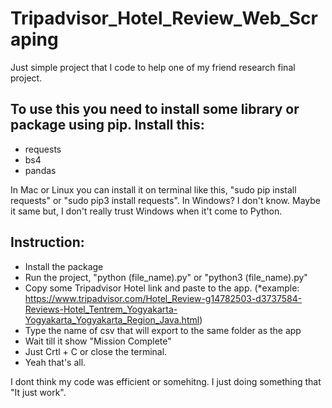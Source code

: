 # Tripadvisor_Hotel_Review_Web_Scraping
Just simple project that I code to help one of my friend research final project.


To use this you need to install some library or package using pip. Install this:
-
- requests
- bs4
- pandas

In Mac or Linux you can install it on terminal like this, "sudo pip install requests" or "sudo pip3 install requests".
In Windows? I don't know. Maybe it same but, I don't really trust Windows when it't come to Python.

Instruction:
-
- Install the package
- Run the project, "python (file_name).py" or "python3 (file_name).py"
- Copy some Tripadvisor Hotel link and paste to the app. (*example: https://www.tripadvisor.com/Hotel_Review-g14782503-d3737584-Reviews-Hotel_Tentrem_Yogyakarta-Yogyakarta_Yogyakarta_Region_Java.html)
- Type the name of csv that will export to the same folder as the app
- Wait till it show "Mission Complete"
- Just Crtl + C or close the terminal.
- Yeah that's all.


I dont think my code was efficient or somehitng.
I just doing something that "It just work".
